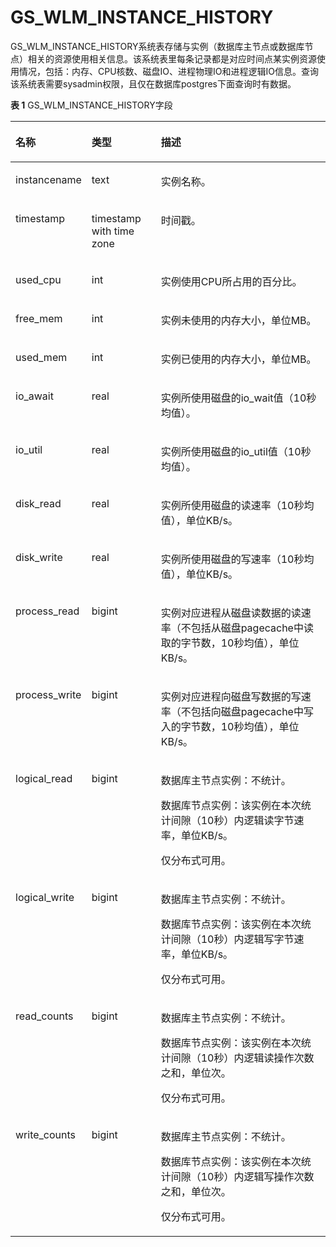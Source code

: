 # GS\_WLM\_INSTANCE\_HISTORY<a name="ZH-CN_TOPIC_0289900166"></a>

GS\_WLM\_INSTANCE\_HISTORY系统表存储与实例（数据库主节点或数据库节点）相关的资源使用相关信息。该系统表里每条记录都是对应时间点某实例资源使用情况，包括：内存、CPU核数、磁盘IO、进程物理IO和进程逻辑IO信息。查询该系统表需要sysadmin权限，且仅在数据库postgres下面查询时有数据。

**表 1**  GS\_WLM\_INSTANCE\_HISTORY字段

<a name="zh-cn_topic_0283136549_zh-cn_topic_0237122262_table175231552565"></a>
<table><thead align="left"><tr id="zh-cn_topic_0283136549_zh-cn_topic_0237122262_row85231552065"><th class="cellrowborder" valign="top" width="17.43%" id="mcps1.2.4.1.1"><p id="zh-cn_topic_0283136549_zh-cn_topic_0237122262_p652335213618"><a name="zh-cn_topic_0283136549_zh-cn_topic_0237122262_p652335213618"></a><a name="zh-cn_topic_0283136549_zh-cn_topic_0237122262_p652335213618"></a>名称</p>
</th>
<th class="cellrowborder" valign="top" width="22.57%" id="mcps1.2.4.1.2"><p id="zh-cn_topic_0283136549_zh-cn_topic_0237122262_p952315216614"><a name="zh-cn_topic_0283136549_zh-cn_topic_0237122262_p952315216614"></a><a name="zh-cn_topic_0283136549_zh-cn_topic_0237122262_p952315216614"></a>类型</p>
</th>
<th class="cellrowborder" valign="top" width="60%" id="mcps1.2.4.1.3"><p id="zh-cn_topic_0283136549_zh-cn_topic_0237122262_p195238521862"><a name="zh-cn_topic_0283136549_zh-cn_topic_0237122262_p195238521862"></a><a name="zh-cn_topic_0283136549_zh-cn_topic_0237122262_p195238521862"></a>描述</p>
</th>
</tr>
</thead>
<tbody><tr id="zh-cn_topic_0283136549_zh-cn_topic_0237122262_row1452314522062"><td class="cellrowborder" valign="top" width="17.43%" headers="mcps1.2.4.1.1 "><p id="zh-cn_topic_0283136549_zh-cn_topic_0237122262_p85233528619"><a name="zh-cn_topic_0283136549_zh-cn_topic_0237122262_p85233528619"></a><a name="zh-cn_topic_0283136549_zh-cn_topic_0237122262_p85233528619"></a>instancename</p>
</td>
<td class="cellrowborder" valign="top" width="22.57%" headers="mcps1.2.4.1.2 "><p id="zh-cn_topic_0283136549_zh-cn_topic_0237122262_p45239521366"><a name="zh-cn_topic_0283136549_zh-cn_topic_0237122262_p45239521366"></a><a name="zh-cn_topic_0283136549_zh-cn_topic_0237122262_p45239521366"></a>text</p>
</td>
<td class="cellrowborder" valign="top" width="60%" headers="mcps1.2.4.1.3 "><p id="zh-cn_topic_0283136549_zh-cn_topic_0237122262_p135233522061"><a name="zh-cn_topic_0283136549_zh-cn_topic_0237122262_p135233522061"></a><a name="zh-cn_topic_0283136549_zh-cn_topic_0237122262_p135233522061"></a>实例名称。</p>
</td>
</tr>
<tr id="zh-cn_topic_0283136549_zh-cn_topic_0237122262_row952325215615"><td class="cellrowborder" valign="top" width="17.43%" headers="mcps1.2.4.1.1 "><p id="zh-cn_topic_0283136549_zh-cn_topic_0237122262_p1352375216616"><a name="zh-cn_topic_0283136549_zh-cn_topic_0237122262_p1352375216616"></a><a name="zh-cn_topic_0283136549_zh-cn_topic_0237122262_p1352375216616"></a>timestamp</p>
</td>
<td class="cellrowborder" valign="top" width="22.57%" headers="mcps1.2.4.1.2 "><p id="zh-cn_topic_0283136549_zh-cn_topic_0237122262_p1252375216617"><a name="zh-cn_topic_0283136549_zh-cn_topic_0237122262_p1252375216617"></a><a name="zh-cn_topic_0283136549_zh-cn_topic_0237122262_p1252375216617"></a>timestamp with time zone</p>
</td>
<td class="cellrowborder" valign="top" width="60%" headers="mcps1.2.4.1.3 "><p id="zh-cn_topic_0283136549_zh-cn_topic_0237122262_p7523145212618"><a name="zh-cn_topic_0283136549_zh-cn_topic_0237122262_p7523145212618"></a><a name="zh-cn_topic_0283136549_zh-cn_topic_0237122262_p7523145212618"></a>时间戳。</p>
</td>
</tr>
<tr id="zh-cn_topic_0283136549_zh-cn_topic_0237122262_row752395218615"><td class="cellrowborder" valign="top" width="17.43%" headers="mcps1.2.4.1.1 "><p id="zh-cn_topic_0283136549_zh-cn_topic_0237122262_p05231752360"><a name="zh-cn_topic_0283136549_zh-cn_topic_0237122262_p05231752360"></a><a name="zh-cn_topic_0283136549_zh-cn_topic_0237122262_p05231752360"></a>used_cpu</p>
</td>
<td class="cellrowborder" valign="top" width="22.57%" headers="mcps1.2.4.1.2 "><p id="zh-cn_topic_0283136549_zh-cn_topic_0237122262_p14523952163"><a name="zh-cn_topic_0283136549_zh-cn_topic_0237122262_p14523952163"></a><a name="zh-cn_topic_0283136549_zh-cn_topic_0237122262_p14523952163"></a>int</p>
</td>
<td class="cellrowborder" valign="top" width="60%" headers="mcps1.2.4.1.3 "><p id="zh-cn_topic_0283136549_zh-cn_topic_0237122262_p135232521165"><a name="zh-cn_topic_0283136549_zh-cn_topic_0237122262_p135232521165"></a><a name="zh-cn_topic_0283136549_zh-cn_topic_0237122262_p135232521165"></a>实例使用CPU所占用的百分比。</p>
</td>
</tr>
<tr id="zh-cn_topic_0283136549_zh-cn_topic_0237122262_row2052325218610"><td class="cellrowborder" valign="top" width="17.43%" headers="mcps1.2.4.1.1 "><p id="zh-cn_topic_0283136549_zh-cn_topic_0237122262_p752355218614"><a name="zh-cn_topic_0283136549_zh-cn_topic_0237122262_p752355218614"></a><a name="zh-cn_topic_0283136549_zh-cn_topic_0237122262_p752355218614"></a>free_mem</p>
</td>
<td class="cellrowborder" valign="top" width="22.57%" headers="mcps1.2.4.1.2 "><p id="zh-cn_topic_0283136549_zh-cn_topic_0237122262_p1452319522618"><a name="zh-cn_topic_0283136549_zh-cn_topic_0237122262_p1452319522618"></a><a name="zh-cn_topic_0283136549_zh-cn_topic_0237122262_p1452319522618"></a>int</p>
</td>
<td class="cellrowborder" valign="top" width="60%" headers="mcps1.2.4.1.3 "><p id="zh-cn_topic_0283136549_zh-cn_topic_0237122262_p452416520620"><a name="zh-cn_topic_0283136549_zh-cn_topic_0237122262_p452416520620"></a><a name="zh-cn_topic_0283136549_zh-cn_topic_0237122262_p452416520620"></a>实例未使用的内存大小，单位MB。</p>
</td>
</tr>
<tr id="zh-cn_topic_0283136549_zh-cn_topic_0237122262_row10524165216615"><td class="cellrowborder" valign="top" width="17.43%" headers="mcps1.2.4.1.1 "><p id="zh-cn_topic_0283136549_zh-cn_topic_0237122262_p1524252462"><a name="zh-cn_topic_0283136549_zh-cn_topic_0237122262_p1524252462"></a><a name="zh-cn_topic_0283136549_zh-cn_topic_0237122262_p1524252462"></a>used_mem</p>
</td>
<td class="cellrowborder" valign="top" width="22.57%" headers="mcps1.2.4.1.2 "><p id="zh-cn_topic_0283136549_zh-cn_topic_0237122262_p1652416524617"><a name="zh-cn_topic_0283136549_zh-cn_topic_0237122262_p1652416524617"></a><a name="zh-cn_topic_0283136549_zh-cn_topic_0237122262_p1652416524617"></a>int</p>
</td>
<td class="cellrowborder" valign="top" width="60%" headers="mcps1.2.4.1.3 "><p id="zh-cn_topic_0283136549_zh-cn_topic_0237122262_p185248526611"><a name="zh-cn_topic_0283136549_zh-cn_topic_0237122262_p185248526611"></a><a name="zh-cn_topic_0283136549_zh-cn_topic_0237122262_p185248526611"></a>实例已使用的内存大小，单位MB。</p>
</td>
</tr>
<tr id="zh-cn_topic_0283136549_zh-cn_topic_0237122262_row9524175219610"><td class="cellrowborder" valign="top" width="17.43%" headers="mcps1.2.4.1.1 "><p id="zh-cn_topic_0283136549_zh-cn_topic_0237122262_p1952417521162"><a name="zh-cn_topic_0283136549_zh-cn_topic_0237122262_p1952417521162"></a><a name="zh-cn_topic_0283136549_zh-cn_topic_0237122262_p1952417521162"></a>io_await</p>
</td>
<td class="cellrowborder" valign="top" width="22.57%" headers="mcps1.2.4.1.2 "><p id="zh-cn_topic_0283136549_zh-cn_topic_0237122262_p55241852463"><a name="zh-cn_topic_0283136549_zh-cn_topic_0237122262_p55241852463"></a><a name="zh-cn_topic_0283136549_zh-cn_topic_0237122262_p55241852463"></a>real</p>
</td>
<td class="cellrowborder" valign="top" width="60%" headers="mcps1.2.4.1.3 "><p id="zh-cn_topic_0283136549_zh-cn_topic_0237122262_p252411521265"><a name="zh-cn_topic_0283136549_zh-cn_topic_0237122262_p252411521265"></a><a name="zh-cn_topic_0283136549_zh-cn_topic_0237122262_p252411521265"></a>实例所使用磁盘的io_wait值（10秒均值）。</p>
</td>
</tr>
<tr id="zh-cn_topic_0283136549_zh-cn_topic_0237122262_row12524752562"><td class="cellrowborder" valign="top" width="17.43%" headers="mcps1.2.4.1.1 "><p id="zh-cn_topic_0283136549_zh-cn_topic_0237122262_p75248521661"><a name="zh-cn_topic_0283136549_zh-cn_topic_0237122262_p75248521661"></a><a name="zh-cn_topic_0283136549_zh-cn_topic_0237122262_p75248521661"></a>io_util</p>
</td>
<td class="cellrowborder" valign="top" width="22.57%" headers="mcps1.2.4.1.2 "><p id="zh-cn_topic_0283136549_zh-cn_topic_0237122262_p105246521764"><a name="zh-cn_topic_0283136549_zh-cn_topic_0237122262_p105246521764"></a><a name="zh-cn_topic_0283136549_zh-cn_topic_0237122262_p105246521764"></a>real</p>
</td>
<td class="cellrowborder" valign="top" width="60%" headers="mcps1.2.4.1.3 "><p id="zh-cn_topic_0283136549_zh-cn_topic_0237122262_p1524952167"><a name="zh-cn_topic_0283136549_zh-cn_topic_0237122262_p1524952167"></a><a name="zh-cn_topic_0283136549_zh-cn_topic_0237122262_p1524952167"></a>实例所使用磁盘的io_util值（10秒均值）。</p>
</td>
</tr>
<tr id="zh-cn_topic_0283136549_zh-cn_topic_0237122262_row195241521669"><td class="cellrowborder" valign="top" width="17.43%" headers="mcps1.2.4.1.1 "><p id="zh-cn_topic_0283136549_zh-cn_topic_0237122262_p1052455218611"><a name="zh-cn_topic_0283136549_zh-cn_topic_0237122262_p1052455218611"></a><a name="zh-cn_topic_0283136549_zh-cn_topic_0237122262_p1052455218611"></a>disk_read</p>
</td>
<td class="cellrowborder" valign="top" width="22.57%" headers="mcps1.2.4.1.2 "><p id="zh-cn_topic_0283136549_zh-cn_topic_0237122262_p1052417527615"><a name="zh-cn_topic_0283136549_zh-cn_topic_0237122262_p1052417527615"></a><a name="zh-cn_topic_0283136549_zh-cn_topic_0237122262_p1052417527615"></a>real</p>
</td>
<td class="cellrowborder" valign="top" width="60%" headers="mcps1.2.4.1.3 "><p id="zh-cn_topic_0283136549_zh-cn_topic_0237122262_p577545873512"><a name="zh-cn_topic_0283136549_zh-cn_topic_0237122262_p577545873512"></a><a name="zh-cn_topic_0283136549_zh-cn_topic_0237122262_p577545873512"></a>实例所使用磁盘的读速率（10秒均值），单位KB/s。</p>
</td>
</tr>
<tr id="zh-cn_topic_0283136549_zh-cn_topic_0237122262_row452418528614"><td class="cellrowborder" valign="top" width="17.43%" headers="mcps1.2.4.1.1 "><p id="zh-cn_topic_0283136549_zh-cn_topic_0237122262_p15524145214619"><a name="zh-cn_topic_0283136549_zh-cn_topic_0237122262_p15524145214619"></a><a name="zh-cn_topic_0283136549_zh-cn_topic_0237122262_p15524145214619"></a>disk_write</p>
</td>
<td class="cellrowborder" valign="top" width="22.57%" headers="mcps1.2.4.1.2 "><p id="zh-cn_topic_0283136549_zh-cn_topic_0237122262_p55244521963"><a name="zh-cn_topic_0283136549_zh-cn_topic_0237122262_p55244521963"></a><a name="zh-cn_topic_0283136549_zh-cn_topic_0237122262_p55244521963"></a>real</p>
</td>
<td class="cellrowborder" valign="top" width="60%" headers="mcps1.2.4.1.3 "><p id="zh-cn_topic_0283136549_zh-cn_topic_0237122262_p852411521064"><a name="zh-cn_topic_0283136549_zh-cn_topic_0237122262_p852411521064"></a><a name="zh-cn_topic_0283136549_zh-cn_topic_0237122262_p852411521064"></a>实例所使用磁盘的写速率（10秒均值），单位KB/s。</p>
</td>
</tr>
<tr id="zh-cn_topic_0283136549_zh-cn_topic_0237122262_row05241952968"><td class="cellrowborder" valign="top" width="17.43%" headers="mcps1.2.4.1.1 "><p id="zh-cn_topic_0283136549_zh-cn_topic_0237122262_p1152414529615"><a name="zh-cn_topic_0283136549_zh-cn_topic_0237122262_p1152414529615"></a><a name="zh-cn_topic_0283136549_zh-cn_topic_0237122262_p1152414529615"></a>process_read</p>
</td>
<td class="cellrowborder" valign="top" width="22.57%" headers="mcps1.2.4.1.2 "><p id="zh-cn_topic_0283136549_zh-cn_topic_0237122262_p352410521067"><a name="zh-cn_topic_0283136549_zh-cn_topic_0237122262_p352410521067"></a><a name="zh-cn_topic_0283136549_zh-cn_topic_0237122262_p352410521067"></a>bigint</p>
</td>
<td class="cellrowborder" valign="top" width="60%" headers="mcps1.2.4.1.3 "><p id="zh-cn_topic_0283136549_zh-cn_topic_0237122262_p1452410528610"><a name="zh-cn_topic_0283136549_zh-cn_topic_0237122262_p1452410528610"></a><a name="zh-cn_topic_0283136549_zh-cn_topic_0237122262_p1452410528610"></a>实例对应进程从磁盘读数据的读速率（不包括从磁盘pagecache中读取的字节数，10秒均值），单位KB/s。</p>
</td>
</tr>
<tr id="zh-cn_topic_0283136549_zh-cn_topic_0237122262_row185242528614"><td class="cellrowborder" valign="top" width="17.43%" headers="mcps1.2.4.1.1 "><p id="zh-cn_topic_0283136549_zh-cn_topic_0237122262_p952435210618"><a name="zh-cn_topic_0283136549_zh-cn_topic_0237122262_p952435210618"></a><a name="zh-cn_topic_0283136549_zh-cn_topic_0237122262_p952435210618"></a>process_write</p>
</td>
<td class="cellrowborder" valign="top" width="22.57%" headers="mcps1.2.4.1.2 "><p id="zh-cn_topic_0283136549_zh-cn_topic_0237122262_p145243524611"><a name="zh-cn_topic_0283136549_zh-cn_topic_0237122262_p145243524611"></a><a name="zh-cn_topic_0283136549_zh-cn_topic_0237122262_p145243524611"></a>bigint</p>
</td>
<td class="cellrowborder" valign="top" width="60%" headers="mcps1.2.4.1.3 "><p id="zh-cn_topic_0283136549_zh-cn_topic_0237122262_p145245521961"><a name="zh-cn_topic_0283136549_zh-cn_topic_0237122262_p145245521961"></a><a name="zh-cn_topic_0283136549_zh-cn_topic_0237122262_p145245521961"></a>实例对应进程向磁盘写数据的写速率（不包括向磁盘pagecache中写入的字节数，10秒均值），单位KB/s。</p>
</td>
</tr>
<tr id="zh-cn_topic_0283136549_zh-cn_topic_0237122262_row7524952862"><td class="cellrowborder" valign="top" width="17.43%" headers="mcps1.2.4.1.1 "><p id="zh-cn_topic_0283136549_zh-cn_topic_0237122262_p952417521767"><a name="zh-cn_topic_0283136549_zh-cn_topic_0237122262_p952417521767"></a><a name="zh-cn_topic_0283136549_zh-cn_topic_0237122262_p952417521767"></a>logical_read</p>
</td>
<td class="cellrowborder" valign="top" width="22.57%" headers="mcps1.2.4.1.2 "><p id="zh-cn_topic_0283136549_zh-cn_topic_0237122262_p252414526615"><a name="zh-cn_topic_0283136549_zh-cn_topic_0237122262_p252414526615"></a><a name="zh-cn_topic_0283136549_zh-cn_topic_0237122262_p252414526615"></a>bigint</p>
</td>
<td class="cellrowborder" valign="top" width="60%" headers="mcps1.2.4.1.3 "><p id="zh-cn_topic_0283136549_zh-cn_topic_0237122262_p497345154017"><a name="zh-cn_topic_0283136549_zh-cn_topic_0237122262_p497345154017"></a><a name="zh-cn_topic_0283136549_zh-cn_topic_0237122262_p497345154017"></a><span id="zh-cn_topic_0283136549_zh-cn_topic_0237122262_text101735572163"><a name="zh-cn_topic_0283136549_zh-cn_topic_0237122262_text101735572163"></a><a name="zh-cn_topic_0283136549_zh-cn_topic_0237122262_text101735572163"></a>数据库主节点</span>实例：不统计。</p>
<p id="zh-cn_topic_0283136549_zh-cn_topic_0237122262_p79731451154010"><a name="zh-cn_topic_0283136549_zh-cn_topic_0237122262_p79731451154010"></a><a name="zh-cn_topic_0283136549_zh-cn_topic_0237122262_p79731451154010"></a>数据库节点实例：该实例在本次统计间隙（10秒）内逻辑读字节速率，单位KB/s。</p>
<p id="zh-cn_topic_0283137005_zh-cn_topic_0237122471_p118134716239"><a name="zh-cn_topic_0283137005_zh-cn_topic_0237122471_p118134716239"></a><a name="zh-cn_topic_0283137005_zh-cn_topic_0237122471_p118134716239"></a>仅分布式可用。</p>
</td>
</tr>
<tr id="zh-cn_topic_0283136549_zh-cn_topic_0237122262_row135252052966"><td class="cellrowborder" valign="top" width="17.43%" headers="mcps1.2.4.1.1 "><p id="zh-cn_topic_0283136549_zh-cn_topic_0237122262_p052511521460"><a name="zh-cn_topic_0283136549_zh-cn_topic_0237122262_p052511521460"></a><a name="zh-cn_topic_0283136549_zh-cn_topic_0237122262_p052511521460"></a>logical_write</p>
</td>
<td class="cellrowborder" valign="top" width="22.57%" headers="mcps1.2.4.1.2 "><p id="zh-cn_topic_0283136549_zh-cn_topic_0237122262_p45251521366"><a name="zh-cn_topic_0283136549_zh-cn_topic_0237122262_p45251521366"></a><a name="zh-cn_topic_0283136549_zh-cn_topic_0237122262_p45251521366"></a>bigint</p>
</td>
<td class="cellrowborder" valign="top" width="60%" headers="mcps1.2.4.1.3 "><p id="zh-cn_topic_0283136549_zh-cn_topic_0237122262_p10400171410419"><a name="zh-cn_topic_0283136549_zh-cn_topic_0237122262_p10400171410419"></a><a name="zh-cn_topic_0283136549_zh-cn_topic_0237122262_p10400171410419"></a>数据库主节点实例：不统计。</p>
<p id="zh-cn_topic_0283136549_zh-cn_topic_0237122262_p12401914134118"><a name="zh-cn_topic_0283136549_zh-cn_topic_0237122262_p12401914134118"></a><a name="zh-cn_topic_0283136549_zh-cn_topic_0237122262_p12401914134118"></a>数据库节点实例：该实例在本次统计间隙（10秒）内逻辑写字节速率，单位KB/s。</p>
<p id="zh-cn_topic_0283137005_zh-cn_topic_0237122471_p118134716239"><a name="zh-cn_topic_0283137005_zh-cn_topic_0237122471_p118134716239"></a><a name="zh-cn_topic_0283137005_zh-cn_topic_0237122471_p118134716239"></a>仅分布式可用。</p>
</td>
</tr>
<tr id="zh-cn_topic_0283136549_zh-cn_topic_0237122262_row852513521069"><td class="cellrowborder" valign="top" width="17.43%" headers="mcps1.2.4.1.1 "><p id="zh-cn_topic_0283136549_zh-cn_topic_0237122262_p195252524616"><a name="zh-cn_topic_0283136549_zh-cn_topic_0237122262_p195252524616"></a><a name="zh-cn_topic_0283136549_zh-cn_topic_0237122262_p195252524616"></a>read_counts</p>
</td>
<td class="cellrowborder" valign="top" width="22.57%" headers="mcps1.2.4.1.2 "><p id="zh-cn_topic_0283136549_zh-cn_topic_0237122262_p1525105219612"><a name="zh-cn_topic_0283136549_zh-cn_topic_0237122262_p1525105219612"></a><a name="zh-cn_topic_0283136549_zh-cn_topic_0237122262_p1525105219612"></a>bigint</p>
</td>
<td class="cellrowborder" valign="top" width="60%" headers="mcps1.2.4.1.3 "><p id="zh-cn_topic_0283136549_zh-cn_topic_0237122262_p11861122217413"><a name="zh-cn_topic_0283136549_zh-cn_topic_0237122262_p11861122217413"></a><a name="zh-cn_topic_0283136549_zh-cn_topic_0237122262_p11861122217413"></a>数据库主节点实例：不统计。</p>
<p id="zh-cn_topic_0283136549_zh-cn_topic_0237122262_p20861182210416"><a name="zh-cn_topic_0283136549_zh-cn_topic_0237122262_p20861182210416"></a><a name="zh-cn_topic_0283136549_zh-cn_topic_0237122262_p20861182210416"></a>数据库节点实例：该实例在本次统计间隙（10秒）内逻辑读操作次数之和，单位次。</p>
<p id="zh-cn_topic_0283137005_zh-cn_topic_0237122471_p118134716239"><a name="zh-cn_topic_0283137005_zh-cn_topic_0237122471_p118134716239"></a><a name="zh-cn_topic_0283137005_zh-cn_topic_0237122471_p118134716239"></a>仅分布式可用。</p>
</td>
</tr>
<tr id="zh-cn_topic_0283136549_zh-cn_topic_0237122262_row8525052867"><td class="cellrowborder" valign="top" width="17.43%" headers="mcps1.2.4.1.1 "><p id="zh-cn_topic_0283136549_zh-cn_topic_0237122262_p852519521066"><a name="zh-cn_topic_0283136549_zh-cn_topic_0237122262_p852519521066"></a><a name="zh-cn_topic_0283136549_zh-cn_topic_0237122262_p852519521066"></a>write_counts</p>
</td>
<td class="cellrowborder" valign="top" width="22.57%" headers="mcps1.2.4.1.2 "><p id="zh-cn_topic_0283136549_zh-cn_topic_0237122262_p05256521619"><a name="zh-cn_topic_0283136549_zh-cn_topic_0237122262_p05256521619"></a><a name="zh-cn_topic_0283136549_zh-cn_topic_0237122262_p05256521619"></a>bigint</p>
</td>
<td class="cellrowborder" valign="top" width="60%" headers="mcps1.2.4.1.3 "><p id="zh-cn_topic_0283136549_zh-cn_topic_0237122262_p65004318417"><a name="zh-cn_topic_0283136549_zh-cn_topic_0237122262_p65004318417"></a><a name="zh-cn_topic_0283136549_zh-cn_topic_0237122262_p65004318417"></a>数据库主节点实例：不统计。</p>
<p id="zh-cn_topic_0283136549_zh-cn_topic_0237122262_p3500931204113"><a name="zh-cn_topic_0283136549_zh-cn_topic_0237122262_p3500931204113"></a><a name="zh-cn_topic_0283136549_zh-cn_topic_0237122262_p3500931204113"></a>数据库节点实例：该实例在本次统计间隙（10秒）内逻辑写操作次数之和，单位次。</p>
<p id="zh-cn_topic_0283137005_zh-cn_topic_0237122471_p118134716239"><a name="zh-cn_topic_0283137005_zh-cn_topic_0237122471_p118134716239"></a><a name="zh-cn_topic_0283137005_zh-cn_topic_0237122471_p118134716239"></a>仅分布式可用。</p>
</td>
</tr>
</tbody>
</table>

